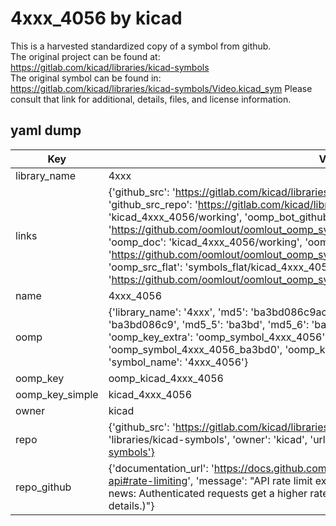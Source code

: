 # 4xxx_4056 by kicad  
This is a harvested standardized copy of a symbol from github.  
The original project can be found at:  
https://gitlab.com/kicad/libraries/kicad-symbols  
The original symbol can be found in:
https://gitlab.com/kicad/libraries/kicad-symbols/Video.kicad_sym
Please consult that link for additional, details, files, and license information.  
## yaml dump  
| Key | Value |  
| --- | --- |  
| library_name | 4xxx |  
| links | {'github_src': 'https://gitlab.com/kicad/libraries/kicad-symbols/Video.kicad_sym', 'github_src_repo': 'https://gitlab.com/kicad/libraries/kicad-symbols', 'oomp_bot': 'kicad_4xxx_4056/working', 'oomp_bot_github': 'https://github.com/oomlout/oomlout_oomp_symbol_bot/tree/main/kicad_4xxx_4056/working', 'oomp_doc': 'kicad_4xxx_4056/working', 'oomp_doc_github': 'https://github.com/oomlout/oomlout_oomp_symbol_doc/tree/main/kicad_4xxx_4056/working', 'oomp_src_flat': 'symbols_flat/kicad_4xxx_4056/working', 'oomp_src_flat_github': 'https://github.com/oomlout/oomlout_oomp_symbol_src/tree/main/kicad_4xxx_4056/working'} |  
| name | 4xxx_4056 |  
| oomp | {'library_name': '4xxx', 'md5': 'ba3bd086c9ac4cc1494986415572d3d3', 'md5_10': 'ba3bd086c9', 'md5_5': 'ba3bd', 'md5_6': 'ba3bd0', 'oomp_key': 'oomp_4xxx_4056', 'oomp_key_extra': 'oomp_symbol_4xxx_4056', 'oomp_key_full': 'oomp_symbol_4xxx_4056_ba3bd0', 'oomp_key_simple': '4xxx_4056', 'owner_name': 'kicad', 'symbol_name': '4xxx_4056'} |  
| oomp_key | oomp_kicad_4xxx_4056 |  
| oomp_key_simple | kicad_4xxx_4056 |  
| owner | kicad |  
| repo | {'github_src': 'https://gitlab.com/kicad/libraries/kicad-symbols/Video.kicad_sym', 'name': 'libraries/kicad-symbols', 'owner': 'kicad', 'url': 'https://gitlab.com/kicad/libraries/kicad-symbols'} |  
| repo_github | {'documentation_url': 'https://docs.github.com/rest/overview/resources-in-the-rest-api#rate-limiting', 'message': "API rate limit exceeded for 84.66.173.59. (But here's the good news: Authenticated requests get a higher rate limit. Check out the documentation for more details.)"} |  

